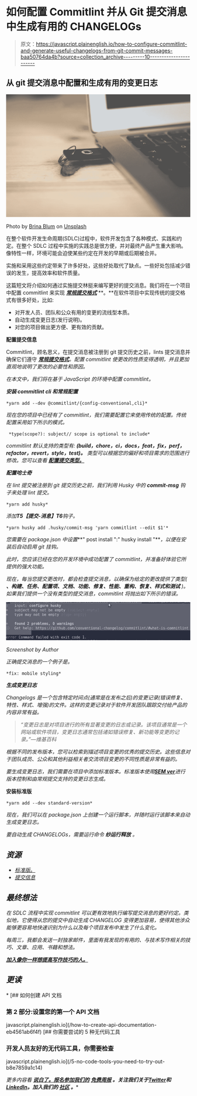 # 如何配置 Commitlint 并从 Git 提交消息中生成有用的 CHANGELOGs

> 原文：<https://javascript.plainenglish.io/how-to-configure-commitlint-and-generate-useful-changelogs-from-git-commit-messages-baa50764da4b?source=collection_archive---------10----------------------->

## 从 git 提交消息中配置和生成有用的变更日志

![](img/0d3670e075588adbb731cea4043d7cbb.png)

Photo by [Brina Blum](https://unsplash.com/@brina_blum?utm_source=medium&utm_medium=referral) on [Unsplash](https://unsplash.com?utm_source=medium&utm_medium=referral)

在整个软件开发生命周期(SDLC)过程中，软件开发包含了各种模式、实践和约定。在整个 SDLC 过程中实施的实践总是很方便，并对最终产品产生重大影响。像特性一样，环境可能会迫使某些约定在开发的早期或后期被合并。

实施和采用这些约定带来了许多好处，这些好处取代了缺点。一些好处包括减少错误的发生，提高效率和软件质量。

这篇短文将介绍如何通过实施提交林挺来编写更好的提交消息。我们将在一个项目中配置 commitlint 来实现 [***常规提交格式***](https://www.conventionalcommits.org/en/v1.0.0/) **。**在软件项目中实现传统的提交格式有很多好处，比如:

*   对开发人员、团队和公众有用的变更的流线型本质。
*   自动生成变更日志(发行说明)。
*   对您的项目做出更方便、更有效的贡献。

**配置提交信息**

Commitlint，顾名思义，在提交消息被注册到 git 提交历史之前，lints 提交消息并确保它们遵守 [***常规提交格式***](https://www.conventionalcommits.org/en/v1.0.0/)*。配置 commitlint 使更改的性质变得透明，并且更加直观地说明了更改的必要性和原因。*

*在本文中，我们将在基于 JavaScript 的环境中配置 commitlint。*

***安装 commitlint cli 和常规配置***

```
*yarn add --dev @commitlint/{config-conventional,cli}*
```

*现在您的项目中已经有了 commitlint，我们需要配置它来使用传统的配置。传统配置采用如下所示的模式。*

```
 *type(scope?): subject// scope is optional to include*
```

*commitlint 默认支持的类型有: ***(build，chore，ci，docs，feat，fix，perf，refactor，revert，style，test)。*** 类型可以根据您的偏好和项目需求的范围进行修改。您可以查看 [***配置提交类型。***](https://github.com/conventional-changelog/commitlint#config)*

***配置哈士奇***

*在 lint 提交被注册到 git 提交历史之前，我们利用 Husky 中的 ***commit-msg*** 钩子来处理 lint 提交。*

```
*yarn add husky*
```

*添加**T5【提交-消息】T6**钩子。*

```
*yarn husky add .husky/commit-msg 'yarn commitlint --edit $1'*
```

*您需要在 package.json 中设置***" post install ":" husky install "***，以便在安装后自动启用 git 挂钩。*

*此时，您应该已经在您的开发环境中成功配置了 commitlint，并准备好体验它所提供的强大功能。*

*现在，每当您提交更改时，都会检查提交消息，以确保为给定的更改提供了类型( ***、构建、任务、配置项、文档、功能、修复、性能、重构、恢复、样式和测试*** )。如果我们提供一个没有类型的提交消息，commitlint 将抛出如下所示的错误。*

*![](img/f3f2d706691acdc60d2e9940b8f25c37.png)*

*Screenshot by Author*

*正确提交消息的一个例子是。*

```
*fix: mobile styling*
```

***生成变更日志***

*Changelogs 是一个包含特定时间点(通常是在发布之后)的变更记录(错误修复、特性、样式、增强)的文件。这样的变更记录对于软件开发团队跟踪交付给产品的内容非常有益。*

> *“变更日志是对项目进行的所有显著变更的日志或记录。该项目通常是一个网站或软件项目，变更日志通常包括诸如错误修复、新功能等变更的记录。”—维基百科*

*根据不同的发布版本，您可以检索到描述项目变更的优秀的提交历史。这些信息对于团队成员、公众和其他利益相关者交流项目变更的不同性质是非常有益的。*

*要生成变更日志，我们需要在项目中添加标准版本。标准版本使用[***SEM ver***](https://semver.org/)进行版本控制和由常规提交支持的变更日志生成。*

****安装标准版****

```
*yarn add --dev standard-version*
```

*现在，我们可以在 package.json 上创建一个运行脚本，并随时运行该脚本来自动生成变更日志。*

*要自动生成 CHANGELOGs，需要运行命令 ***纱运行释放*** 。*

## ***资源***

*   *[标准版。](https://github.com/conventional-changelog/standard-version)*
*   *[提交信息](https://github.com/conventional-changelog/commitlint)*

## ***最终想法***

*在 SDLC 流程中实现 commitlint 可以更有效地执行编写提交消息的更好约定。类似地，它使得从您的提交中自动生成 CHANGELOG 变得更加容易，使得其他涉众能够更容易地快速识别为什么以及每个项目发布中发生了什么变化。*

*每周三，我都会发送一封独家邮件，里面有我发现的有用的、与技术写作相关的技巧、文章、应用、书籍和想法。*

*[***加入像你一样想提高写作技巧的人。***](https://artisanal-thinker-2556.ck.page/6e2ba71172)*

## ***更读***

*[](/how-to-create-api-documentation-eb4561ab6f4f) [## 如何创建 API 文档

### 第 2 部分:设置您的第一个 API 文档

javascript.plainenglish.io](/how-to-create-api-documentation-eb4561ab6f4f) [](/5-no-code-tools-you-need-to-try-out-b8e7859a1c14) [## 你需要尝试的 5 种无代码工具

### 开发人员友好的无代码工具，你需要检查

javascript.plainenglish.io](/5-no-code-tools-you-need-to-try-out-b8e7859a1c14) 

*更多内容看* [***说白了。报名参加我们的***](https://plainenglish.io/) **[***免费周报***](http://newsletter.plainenglish.io/) *。关注我们关于*[***Twitter***](https://twitter.com/inPlainEngHQ)*和*[***LinkedIn***](https://www.linkedin.com/company/inplainenglish/)*。加入我们的* [***社区***](https://discord.gg/GtDtUAvyhW) *。****
